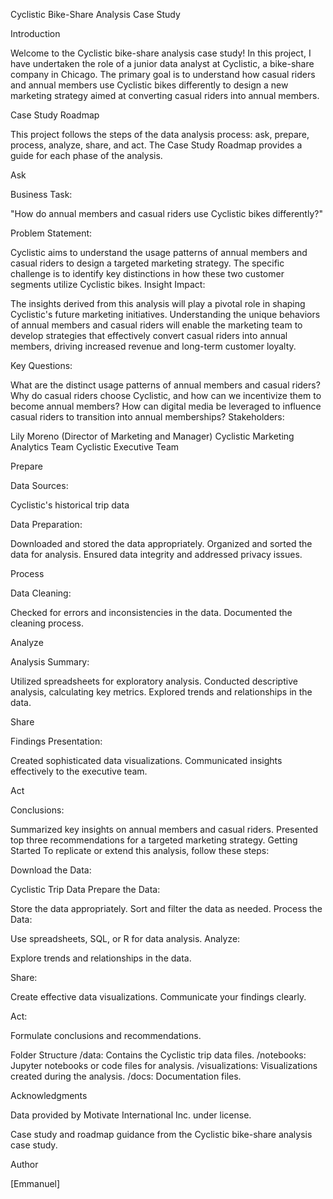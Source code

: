 Cyclistic Bike-Share Analysis Case Study

Introduction


Welcome to the Cyclistic bike-share analysis case study! In this project, I have undertaken the role of a junior data analyst at Cyclistic, a bike-share company in Chicago. The primary goal is to understand how casual riders and annual members use Cyclistic bikes differently to design a new marketing strategy aimed at converting casual riders into annual members.

Case Study Roadmap

This project follows the steps of the data analysis process: ask, prepare, process, analyze, share, and act. The Case Study Roadmap provides a guide for each phase of the analysis.

Ask

Business Task:

"How do annual members and casual riders use Cyclistic bikes differently?"

Problem Statement:

Cyclistic aims to understand the usage patterns of annual members and casual riders to design a targeted marketing strategy. The specific challenge is to identify key distinctions in how these two customer segments utilize Cyclistic bikes.
Insight Impact:

The insights derived from this analysis will play a pivotal role in shaping Cyclistic's future marketing initiatives. Understanding the unique behaviors of annual members and casual riders will enable the marketing team to develop strategies that effectively convert casual riders into annual members, driving increased revenue and long-term customer loyalty.

Key Questions:

What are the distinct usage patterns of annual members and casual riders?
Why do casual riders choose Cyclistic, and how can we incentivize them to become annual members?
How can digital media be leveraged to influence casual riders to transition into annual memberships?
Stakeholders:

Lily Moreno (Director of Marketing and Manager)
Cyclistic Marketing Analytics Team
Cyclistic Executive Team

Prepare

Data Sources:

Cyclistic's historical trip data


Data Preparation:

Downloaded and stored the data appropriately.
Organized and sorted the data for analysis.
Ensured data integrity and addressed privacy issues.

Process

Data Cleaning:

Checked for errors and inconsistencies in the data.
Documented the cleaning process.

Analyze

Analysis Summary:


Utilized spreadsheets for exploratory analysis.
Conducted descriptive analysis, calculating key metrics.
Explored trends and relationships in the data.


Share

Findings Presentation:

Created sophisticated data visualizations.
Communicated insights effectively to the executive team.


Act

Conclusions:

Summarized key insights on annual members and casual riders.
Presented top three recommendations for a targeted marketing strategy.
Getting Started
To replicate or extend this analysis, follow these steps:

Download the Data:

Cyclistic Trip Data
Prepare the Data:

Store the data appropriately.
Sort and filter the data as needed.
Process the Data:

Use spreadsheets, SQL, or R for data analysis.
Analyze:

Explore trends and relationships in the data.


Share:

Create effective data visualizations.
Communicate your findings clearly.


Act:

Formulate conclusions and recommendations.


Folder Structure
/data: Contains the Cyclistic trip data files.
/notebooks: Jupyter notebooks or code files for analysis.
/visualizations: Visualizations created during the analysis.
/docs: Documentation files.


Acknowledgments


Data provided by Motivate International Inc. under license.


Case study and roadmap guidance from the Cyclistic bike-share analysis case study.


Author

[Emmanuel]
